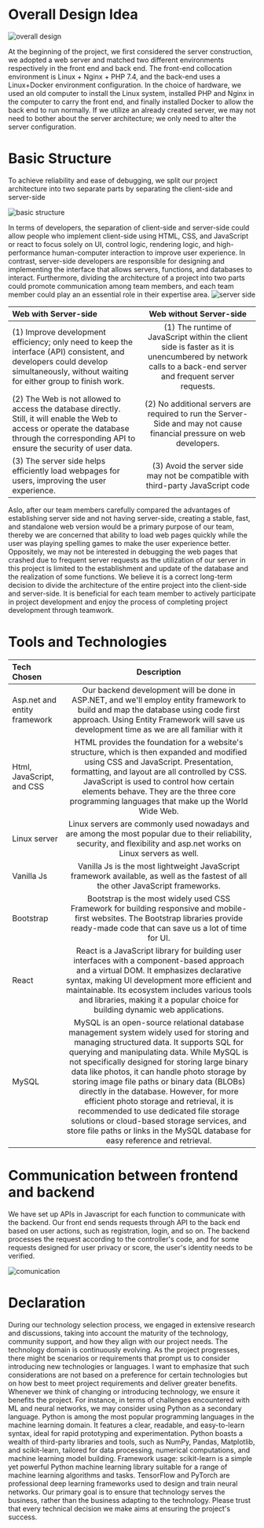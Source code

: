 # Overall Design Idea
![overall design](https://github.com/YifangMeng/Trust-Indicator/assets/141119645/20de9545-37c9-4b7a-adc4-67899f3e2b06)

At the beginning of the project, we first considered the server construction, we adopted
a web server and matched two different environments respectively in the front end and
back end. The front-end collocation environment is Linux + Nginx + PHP 7.4, and the
back-end uses a Linux+Docker environment configuration. In the choice of hardware, we
used an old computer to install the Linux system, installed PHP and Nginx in the
computer to carry the front end, and finally installed Docker to allow the back end to run
normally. If we utilize an already created server, we may not need to bother about the server architecture; we only need to alter the server configuration.

# Basic Structure
To achieve reliability and ease of debugging, we split our project architecture into two
separate parts by separating the client-side and server-side

![basic structure](https://github.com/YifangMeng/Trust-Indicator/assets/141119645/bd4d63ac-b25e-42ec-822b-55052eea97fc)

In terms of developers, the separation of client-side and server-side could allow people
who implement client-side using HTML, CSS, and JavaScript or react to focus solely on UI,
control logic, rendering logic, and high-performance human-computer interaction to
improve user experience. In contrast, server-side developers are responsible for
designing and implementing the interface that allows servers, functions, and databases
to interact. Furthermore, dividing the architecture of a project into two parts could
promote communication among team members, and each team member could play an
an essential role in their expertise area.
![server side](https://github.com/YifangMeng/Trust-Indicator/assets/141119645/d3c61046-e521-4192-b00d-683047b7d5e2)

|  Web with Server-side  |      Web without Server-side     |    
|:---------|:------------:|
|(1) Improve development efficiency; only need to keep the interface (API) consistent, and developers could develop simultaneously, without waiting for either group to finish work. |(1) The runtime of JavaScript within the client side is faster as it is unencumbered by network calls to a back-end server and frequent server requests.|                 
|(2) The Web is not allowed to access the database directly. Still, it will enable the Web to access or operate the database through the corresponding API to ensure the security of user data.|(2) No additional servers are required to run the Server-Side and may not cause financial pressure on web developers.|                    
|(3) The server side helps efficiently load webpages for users, improving the user experience. |(3) Avoid the server side may not be compatible with third-party JavaScript code|       

Aslo, after our team members carefully compared the advantages of establishing server
side and not having server-side, creating a stable, fast, and standalone web version would be a primary purpose of our team, thereby we are
concerned that ability to load web pages quickly while the user was playing spelling
games to make the user experience better. Oppositely, we may not be interested in debugging the web pages that crashed due to frequent server requests as the utilization
of our server in this project is limited to the establishment and update of the database
and the realization of some functions.
We believe it is a correct long-term decision to divide the architecture of the entire
project into the client-side and server-side. It is beneficial for each team member to
actively participate in project development and enjoy the process of completing project
development through teamwork.

# Tools and Technologies
|  Tech Chosen  |      Description     |    
|:---------|:------------:|
|Asp.net and entity framework|Our backend development will be done in ASP.NET, and we'll employ entity framework to build and map the database using code first approach. Using Entity Framework will save us development time as we are all familiar with it|                 
|Html, JavaScript, and CSS|HTML provides the foundation for a website's structure, which is then expanded and modified using CSS and JavaScript. Presentation, formatting, and layout are all controlled by CSS. JavaScript is used to control how certain elements behave. They are the three core programming languages that make up the World Wide Web.|                    
|Linux server |Linux servers are commonly used nowadays and are among the most popular due to their reliability, security, and flexibility and asp.net works on Linux servers as well.|      
|Vanilla Js |Vanilla Js is the most lightweight JavaScript framework available, as well as the fastest of all the other JavaScript frameworks.| 
|Bootstrap |Bootstrap is the most widely used CSS Framework for building responsive and mobile-first websites. The Bootstrap libraries provide ready-made code that can save us a lot of time for UI.| 
|React |React is a JavaScript library for building user interfaces with a component-based approach and a virtual DOM. It emphasizes declarative syntax, making UI development more efficient and maintainable. Its ecosystem includes various tools and libraries, making it a popular choice for building dynamic web applications.|
|MySQL |MySQL is an open-source relational database management system widely used for storing and managing structured data. It supports SQL for querying and manipulating data. While MySQL is not specifically designed for storing large binary data like photos, it can handle photo storage by storing image file paths or binary data (BLOBs) directly in the database. However, for more efficient photo storage and retrieval, it is recommended to use dedicated file storage solutions or cloud-based storage services, and store file paths or links in the MySQL database for easy reference and retrieval.|

# Communication between frontend and backend
We have set up APIs in Javascript for each function to communicate with the backend.
Our front end sends requests through API to the back end based on user actions, such
as registration, login, and so on. The backend processes the request according to the
controller's code, and for some requests designed for user privacy or score, the user's
identity needs to be verified. 

![comunication](https://github.com/YifangMeng/Trust-Indicator/assets/141119645/2c6f2518-5f13-4b15-b8c0-391011bd944c)

# Declaration
During our technology selection process, we engaged in extensive research and discussions, taking into account the maturity of the technology, community support, and how they align with our project needs. The technology domain is continuously evolving. As the project progresses, there might be scenarios or requirements that prompt us to consider introducing new technologies or languages. I want to emphasize that such considerations are not based on a preference for certain technologies but on how best to meet project requirements and deliver greater benefits. Whenever we think of changing or introducing technology, we ensure it benefits the project. For instance, in terms of challenges encountered with ML and neural networks, we may consider using Python as a secondary language. Python is among the most popular programming languages in the machine learning domain. It features a clear, readable, and easy-to-learn syntax, ideal for rapid prototyping and experimentation. Python boasts a wealth of third-party libraries and tools, such as NumPy, Pandas, Matplotlib, and scikit-learn, tailored for data processing, numerical computations, and machine learning model building. Framework usage: scikit-learn is a simple yet powerful Python machine learning library suitable for a range of machine learning algorithms and tasks. TensorFlow and PyTorch are professional deep learning frameworks used to design and train neural networks. Our primary goal is to ensure that technology serves the business, rather than the business adapting to the technology. Please trust that every technical decision we make aims at ensuring the project's success.







     
